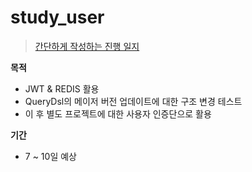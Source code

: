 # study_user
> [간단하게 작성하는 진행 일지](https://www.notion.so/study_user-17300b8d4f184a35835061f00d569f33)

**목적**
- JWT & REDIS 활용
- QueryDsl의 메이저 버전 업데이트에 대한 구조 변경 테스트
- 이 후 별도 프로젝트에 대한 사용자 인증단으로 활용

**기간**
- 7 ~ 10일 예상


